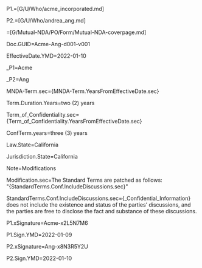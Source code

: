 P1.=[G/U/Who/acme_incorporated.md]

P2.=[G/U/Who/andrea_ang.md]

=[G/Mutual-NDA/PO/Form/Mutual-NDA-coverpage.md]

Doc.GUID=Acme-Ang-d001-v001

EffectiveDate.YMD=2022-01-10

_P1=Acme

_P2=Ang

MNDA-Term.sec={MNDA-Term.YearsFromEffectiveDate.sec}

Term.Duration.Years=two (2) years

Term_of_Confidentiality.sec={Term_of_Confidentiality.YearsFromEffectiveDate.sec}

ConfTerm.years=three (3) years

Law.State=California

Jurisdiction.State=California

Note=Modifications

Modification.sec=The Standard Terms are patched as follows: <br>"{StandardTerms.Conf.IncludeDiscussions.sec}"

StandardTerms.Conf.IncludeDiscussions.sec={_Confidential_Information} does not include the existence and status of the parties’ discussions, and the parties are free to disclose the fact and substance of these discussions.

P1.xSignature=Acme-x2L5N7M6

P1.Sign.YMD=2022-01-09

P2.xSignature=Ang-x8N3R5Y2U

P2.Sign.YMD=2022-01-10
